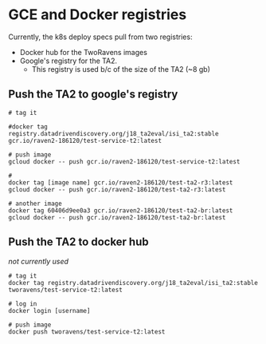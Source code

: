 # GCE and Docker registries

Currently, the k8s deploy specs pull from two registries:
  - Docker hub for the TwoRavens images
  - Google's registry for the TA2.
    - This registry is used b/c of the size of the TA2 (~8 gb)


## Push the TA2 to google's registry

```
# tag it

#docker tag registry.datadrivendiscovery.org/j18_ta2eval/isi_ta2:stable gcr.io/raven2-186120/test-service-t2:latest

# push image
gcloud docker -- push gcr.io/raven2-186120/test-service-t2:latest

#
docker tag [image name] gcr.io/raven2-186120/test-ta2-r3:latest
gcloud docker -- push gcr.io/raven2-186120/test-ta2-r3:latest

# another image
docker tag 60406d9ee0a3 gcr.io/raven2-186120/test-ta2-br:latest
gcloud docker -- push gcr.io/raven2-186120/test-ta2-br:latest

```


## Push the TA2 to docker hub

_not currently used_

```
# tag it
docker tag registry.datadrivendiscovery.org/j18_ta2eval/isi_ta2:stable tworavens/test-service-t2:latest

# log in
docker login [username]

# push image
docker push tworavens/test-service-t2:latest
```

